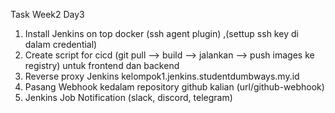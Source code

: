 Task Week2 Day3

1. Install Jenkins on top docker (ssh agent plugin) ,(settup ssh key di dalam credential)
2. Create script for cicd (git pull --> build --> jalankan --> push images ke registry) untuk frontend dan backend
3. Reverse proxy Jenkins kelompok1.jenkins.studentdumbways.my.id
4. Pasang Webhook kedalam repository github kalian (url/github-webhook)
5. Jenkins Job Notification (slack, discord, telegram)